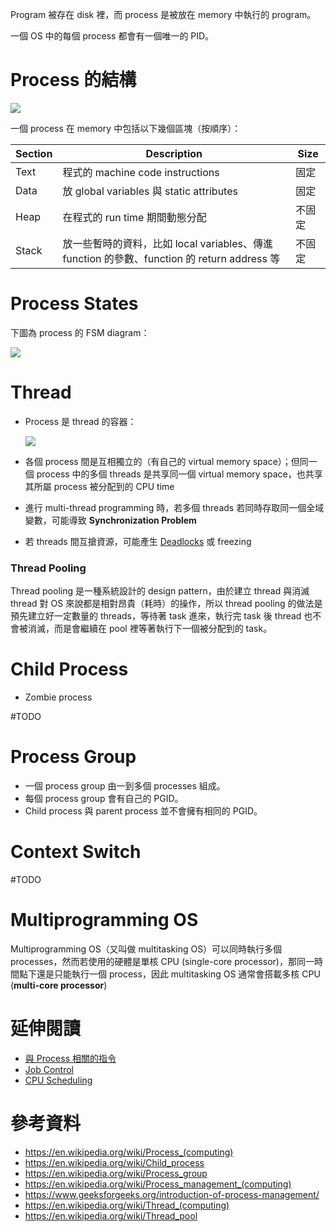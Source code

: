Program 被存在 disk 裡，而 process 是被放在 memory 中執行的 program。

一個 OS 中的每個 process 都會有一個唯一的 PID。

# Process 的結構

![](<https://raw.githubusercontent.com/Jamison-Chen/KM-software/master/img/process-structure.png>)

一個 process 在 memory 中包括以下幾個區塊（按順序）：

|Section|Description|Size|
|---|---|---|
|Text|程式的 machine code instructions|固定|
|Data|放 global variables 與 static attributes|固定|
|Heap|在程式的 run time 期間動態分配|不固定|
|Stack|放一些暫時的資料，比如 local variables、傳進 function 的參數、function 的 return address 等|不固定|

# Process States

下圖為 process 的 FSM diagram：

![](<https://raw.githubusercontent.com/Jamison-Chen/KM-software/master/img/process-state-fsm.png>)

# Thread

- Process 是 thread 的容器：

    ![](<https://raw.githubusercontent.com/Jamison-Chen/KM-software/master/img/process-and-thread.jpg>)

- 各個 process 間是互相獨立的（有自己的 virtual memory space）；但同一個 process 中的多個 threads 是共享同一個 virtual memory space，也共享其所屬 process 被分配到的 CPU time
- 進行 multi-thread programming 時，若多個 threads 若同時存取同一個全域變數，可能導致 **Synchronization Problem**
- 若 threads 間互搶資源，可能產生 [Deadlocks](</Operating System/Deadlocks.md>) 或 freezing

### Thread Pooling

Thread pooling 是一種系統設計的 design pattern，由於建立 thread 與消滅 thread 對 OS 來說都是相對昂貴（耗時）的操作，所以 thread pooling 的做法是預先建立好一定數量的 threads，等待著 task 進來，執行完 task 後 thread 也不會被消滅，而是會繼續在 pool 裡等著執行下一個被分配到的 task。

# Child Process

- Zombie process

#TODO 

# Process Group

- 一個 process group 由一到多個 processes 組成。
- 每個 process group 會有自己的 PGID。
- Child process 與 parent process 並不會擁有相同的 PGID。

# Context Switch

#TODO 

# Multiprogramming OS

Multiprogramming OS（又叫做 multitasking OS）可以同時執行多個 processes，然而若使用的硬體是單核 CPU (single-core processor)，那同一時間點下還是只能執行一個 process，因此 multitasking OS 通常會搭載多核 CPU (**multi-core processor**)

# 延伸閱讀

- [與 Process 相關的指令](</Operating System/Shell/8 - 與 Process 相關的指令.md>)
- [Job Control](</Operating System/Job Control.md>)
- [CPU Scheduling](</Operating System/CPU Scheduling.draft.md>)

# 參考資料

- <https://en.wikipedia.org/wiki/Process_(computing)>
- <https://en.wikipedia.org/wiki/Child_process>
- <https://en.wikipedia.org/wiki/Process_group>
- <https://en.wikipedia.org/wiki/Process_management_(computing)>
- <https://www.geeksforgeeks.org/introduction-of-process-management/>
- <https://en.wikipedia.org/wiki/Thread_(computing)>
- <https://en.wikipedia.org/wiki/Thread_pool>
